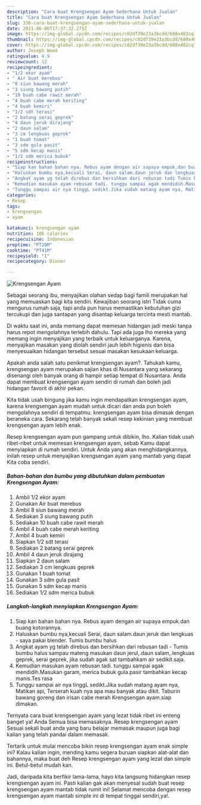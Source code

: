 ```yaml
---
description: "Cara buat Krengsengan Ayam Sederhana Untuk Jualan"
title: "Cara buat Krengsengan Ayam Sederhana Untuk Jualan"
slug: 336-cara-buat-krengsengan-ayam-sederhana-untuk-jualan
date: 2021-06-06T17:37:32.275Z
image: https://img-global.cpcdn.com/recipes/c02df39e23a3bcdd/680x482cq70/krengsengan-ayam-foto-resep-utama.jpg
thumbnail: https://img-global.cpcdn.com/recipes/c02df39e23a3bcdd/680x482cq70/krengsengan-ayam-foto-resep-utama.jpg
cover: https://img-global.cpcdn.com/recipes/c02df39e23a3bcdd/680x482cq70/krengsengan-ayam-foto-resep-utama.jpg
author: Joseph Wood
ratingvalue: 4.9
reviewcount: 12
recipeingredient:
- "1/2 ekor ayam"
- " Air buat merebus"
- "8 siun bawang merah"
- "3 siung bawang putih"
- "10 buah cabe rawit merah"
- "4 buah cabe merah keriting"
- "4 buah kemiri"
- "1/2 sdt terasi"
- "2 batang serai geprek"
- "4 daun jeruk dirajang"
- "2 daun salam"
- "3 cm lengkuas geprek"
- "1 buah tomat"
- "3 sdm gula pasit"
- "5 sdm kecap manis"
- "1/2 sdm merica bubuk"
recipeinstructions:
- "Siap kan bahan bahan nya. Rebus ayam dengan air supaya empuk.dan buang kotorannya."
- "Haluskan bumbu nya,kecuali Serai, daun salam.daun jeruk dan lengkuas  saya pakai blender. Tumis bumbu halus"
- "Angkat ayam yg telah direbus dan bersihkan dari rebusan tadi Tumis bumbu halus sampau mateng masukan daun jerul,.daun salam,.lengkuas geprek, serai geprek, jika sudah agak sat tambahkam air sedikit.saja."
- "Kemudian masukan ayam rebusan tadi. tunggu sampai agak mendidih.Masukan garam, merica bubuk gula.pasir tambahkan kecap manis.Tes rasa"
- "Tunggu sampai air nya tinggL sedikt.Jika sudah matang ayam nya, Matikan api, Terserah kuah nya apa mau banyak atau dikit. Taburin bawang goreng dan irisan cabe merah Krengsengan ayam.siap dimakan."
categories:
- Resep
tags:
- krengsengan
- ayam

katakunci: krengsengan ayam 
nutrition: 106 calories
recipecuisine: Indonesian
preptime: "PT20M"
cooktime: "PT41M"
recipeyield: "1"
recipecategory: Dinner

---
```



![Krengsengan Ayam](https://img-global.cpcdn.com/recipes/c02df39e23a3bcdd/680x482cq70/krengsengan-ayam-foto-resep-utama.jpg)

Sebagai seorang ibu, menyajikan olahan sedap bagi famili merupakan hal yang memuaskan bagi kita sendiri. Kewajiban seorang istri Tidak cuma mengurus rumah saja, tapi anda pun harus memastikan kebutuhan gizi tercukupi dan juga santapan yang disantap keluarga tercinta mesti mantab.

Di waktu  saat ini, anda memang dapat memesan hidangan jadi meski tanpa harus repot mengolahnya terlebih dahulu. Tapi ada juga lho mereka yang memang ingin menyajikan yang terbaik untuk keluarganya. Karena, menyajikan masakan yang diolah sendiri jauh lebih higienis dan bisa menyesuaikan hidangan tersebut sesuai masakan kesukaan keluarga. 



Apakah anda salah satu penikmat krengsengan ayam?. Tahukah kamu, krengsengan ayam merupakan sajian khas di Nusantara yang sekarang disenangi oleh banyak orang di hampir setiap tempat di Nusantara. Anda dapat membuat krengsengan ayam sendiri di rumah dan boleh jadi hidangan favorit di akhir pekan.

Kita tidak usah bingung jika kamu ingin mendapatkan krengsengan ayam, karena krengsengan ayam mudah untuk dicari dan anda pun boleh mengolahnya sendiri di tempatmu. krengsengan ayam bisa dimasak dengan beraneka cara. Sekarang telah banyak sekali resep kekinian yang membuat krengsengan ayam lebih enak.

Resep krengsengan ayam pun gampang untuk dibikin, lho. Kalian tidak usah ribet-ribet untuk memesan krengsengan ayam, sebab Kamu dapat menyiapkan di rumah sendiri. Untuk Anda yang akan menghidangkannya, inilah resep untuk menyajikan krengsengan ayam yang mantab yang dapat Kita coba sendiri.

<!--inarticleads1-->

##### Bahan-bahan dan bumbu yang dibutuhkan dalam pembuatan Krengsengan Ayam:

1. Ambil 1/2 ekor ayam
1. Gunakan  Air buat merebus
1. Ambil 8 siun bawang merah
1. Sediakan 3 siung bawang putih
1. Sediakan 10 buah cabe rawit merah
1. Ambil 4 buah cabe merah keriting
1. Ambil 4 buah kemiri
1. Siapkan 1/2 sdt terasi
1. Sediakan 2 batang serai geprek
1. Ambil 4 daun jeruk dirajang
1. Siapkan 2 daun salam
1. Sediakan 3 cm lengkuas geprek
1. Gunakan 1 buah tomat
1. Gunakan 3 sdm gula pasit
1. Gunakan 5 sdm kecap manis
1. Sediakan 1/2 sdm merica bubuk




<!--inarticleads2-->

##### Langkah-langkah menyiapkan Krengsengan Ayam:

1. Siap kan bahan bahan nya. Rebus ayam dengan air supaya empuk.dan buang kotorannya.
1. Haluskan bumbu nya,kecuali Serai, daun salam.daun jeruk dan lengkuas -  saya pakai blender. Tumis bumbu halus
1. Angkat ayam yg telah direbus dan bersihkan dari rebusan tadi - Tumis bumbu halus sampau mateng masukan daun jerul,.daun salam,.lengkuas geprek, serai geprek, jika sudah agak sat tambahkam air sedikit.saja.
1. Kemudian masukan ayam rebusan tadi. tunggu sampai agak mendidih.Masukan garam, merica bubuk gula.pasir tambahkan kecap manis.Tes rasa
1. Tunggu sampai air nya tinggL sedikt.Jika sudah matang ayam nya, Matikan api, Terserah kuah nya apa mau banyak atau dikit. Taburin bawang goreng dan irisan cabe merah Krengsengan ayam.siap dimakan.




Ternyata cara buat krengsengan ayam yang lezat tidak ribet ini enteng banget ya! Anda Semua bisa memasaknya. Resep krengsengan ayam Sesuai sekali buat anda yang baru belajar memasak maupun juga bagi kalian yang telah pandai dalam memasak.

Tertarik untuk mulai mencoba bikin resep krengsengan ayam enak simple ini? Kalau kalian ingin, mending kamu segera buruan siapkan alat-alat dan bahannya, maka buat deh Resep krengsengan ayam yang lezat dan simple ini. Betul-betul mudah kan. 

Jadi, daripada kita berfikir lama-lama, hayo kita langsung hidangkan resep krengsengan ayam ini. Pasti kalian gak akan menyesal sudah buat resep krengsengan ayam mantab tidak rumit ini! Selamat mencoba dengan resep krengsengan ayam mantab simple ini di tempat tinggal sendiri,ya!.


